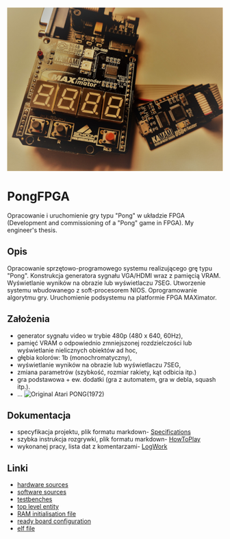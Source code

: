 ![ReadMe](Documents/Assets/ReadMe.jpg)
# PongFPGA
Opracowanie i uruchomienie gry typu "Pong" w układzie FPGA (Development and commissioning of a "Pong" game in FPGA). My engineer's thesis.

## Opis
Opracowanie sprzętowo-programowego systemu realizującego grę typu "Pong". Konstrukcja generatora sygnału VGA/HDMI wraz z pamięcią VRAM. Wyświetlanie wyników na obrazie lub wyświetlaczu 7SEG. Utworzenie systemu wbudowanego z soft-procesorem NIOS. Oprogramowanie algorytmu gry. Uruchomienie podsystemu na platformie FPGA MAXimator.

## Założenia
* generator sygnału video w trybie 480p (480 x 640, 60Hz),
* pamięć VRAM o odpowiednio zmniejszonej rozdzielczości lub wyświetlanie nielicznych obiektów ad hoc,
* głębia kolorów: 1b (monochromatyczny),
* wyświetlanie wyników na obrazie lub wyświetlaczu 7SEG,
* zmiana parametrów (szybkość, rozmiar rakiety, kąt odbicia itp.)
* gra podstawowa + ew. dodatki (gra z automatem, gra w debla, squash itp.).
* ...
![Original Atari PONG(1972)](https://www.youtube.com/watch?v=fiShX2pTz9A)

## Dokumentacja
* specyfikacja projektu, plik formatu markdown- [Specifications](Documents/Specifications.md "Specifications")
* szybka instrukcja rozgrywki, plik formatu markdown- [HowToPlay](Documents/HowToPlay.md "HowToPlay")
* wykonanej pracy, lista dat z komentarzami- [LogWork](Documents/LogWork.md "LogWork")

## Linki
* [hardware sources](Source/Hardware/ "hardware sources")
* [software sources](Source/Software/PongFPGA/source "software sources")
* [testbenches](Source/Hardware/simulation/Testbenches/ "testbenches")
* [top level entity](Source/Hardware/PongFPGA/synthesis/PongFPGA.vhd "top level entity")
* [RAM initialisation file](Source/Hardware/simulation/simulationFiles/StaticImage.mif "RAM initialisation file")
* [ready board configuration](Source/Hardware/output_files/ "ready board configuration")
* [elf file](Source/Software/PongFPGA/PongFPGA.elf "elf file")
